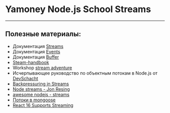 # Yamoney Node.js School Streams
---


## Полезные материалы:
* Документация [Streams](https://nodejs.org/api/stream.html)
* Документация [Events](https://nodejs.org/api/events.html)
* Документация [Buffer](https://nodejs.org/api/buffer.html)
* [Steam-handbook](https://github.com/substack/stream-handbook)
* Workshop [stream adventure](https://github.com/workshopper/stream-adventure)
* Исчерпывающее руководство по объектным потокам в Node.js от [DevSchacht](https://medium.com/devschacht/stefan-baumgartner-the-definitive-guide-to-object-streams-in-nodejs-ab983b819eae)
* [Backpressuring in Streams](https://nodejs.org/en/docs/guides/backpressuring-in-streams)
* [Node streams - Jon Resing](https://github.com/jeresig/node-stream-playground)
* [awesome nodejs - streams](https://github.com/sindresorhus/awesome-nodejs#streams)
* [Потоки в mongoose](http://mongoosejs.com/docs/api.html#query_Query-cursor)
* [React 16 Supports Streaming](https://hackernoon.com/whats-new-with-server-side-rendering-in-react-16-9b0d78585d67)
